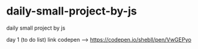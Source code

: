# daily-small-project-by-js

daily small project by js

day 1 (to do list) link codepen --> https://codepen.io/shebll/pen/VwGEPyo
